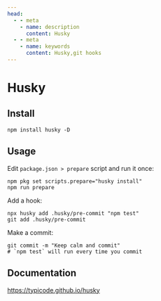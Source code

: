 ```yaml
---
head:
  - - meta
    - name: description
      content: Husky
  - - meta
    - name: keywords
      content: Husky,git hooks
---
```


# Husky

## Install

```shell
npm install husky -D
```

## Usage

Edit `package.json > prepare` script and run it once:

```shell
npm pkg set scripts.prepare="husky install"
npm run prepare
```

Add a hook:

```shell
npx husky add .husky/pre-commit "npm test"
git add .husky/pre-commit
```

Make a commit:

```shell
git commit -m "Keep calm and commit"
# `npm test` will run every time you commit
```

## Documentation

<https://typicode.github.io/husky>
